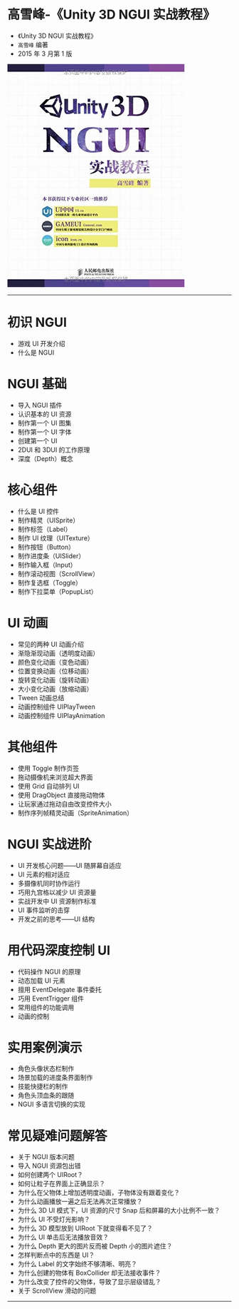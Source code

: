 # 高雪峰-《Unity 3D NGUI 实战教程》

* 《Unity 3D NGUI 实战教程》
* `高雪峰` 编著
* 2015 年 3 月第 1 版

![](media/14932795388578.jpg)

-------

# 初识 NGUI

* 游戏 UI 开发介绍
* 什么是 NGUI

# NGUI 基础

* 导入 NGUI 插件
* 认识基本的 UI 资源
* 制作第一个 UI 图集
* 制作第一个 UI 字体
* 创建第一个 UI
* 2DUI 和 3DUI 的工作原理
* 深度（Depth）概念

# 核心组件

* 什么是 UI 控件
* 制作精灵（UISprite）
* 制作标签（Label）
* 制作 UI 纹理（UITexture）
* 制作按钮（Button）
* 制作进度条（UISlider）
* 制作输入框（Input）
* 制作滚动视图（ScrollView）
* 制作复选框（Toggle）
* 制作下拉菜单（PopupList）

# UI 动画

* 常见的两种 UI 动画介绍
* 渐隐渐现动画（透明度动画）
* 颜色变化动画（变色动画）
* 位置变换动画（位移动画）
* 旋转变化动画（旋转动画）
* 大小变化动画（放缩动画）
* Tween 动画总结
* 动画控制组件 UIPlayTween
* 动画控制组件 UIPlayAnimation

# 其他组件

* 使用 Toggle 制作页签
* 拖动摄像机来浏览超大界面
* 使用 Grid 自动排列 UI
* 使用 DragObject 直接拖动物体
* 让玩家通过拖动自由改变控件大小
* 制作序列帧精灵动画（SpriteAnimation）

# NGUI 实战进阶

* UI 开发核心问题——UI 随屏幕自适应
* UI 元素的相对适应
* 多摄像机同时协作运行
* 巧用九宫格以减少 UI 资源量
* 实战开发中 UI 资源制作标准
* UI 事件监听的击穿
* 开发之前的思考——UI 结构

# 用代码深度控制 UI

* 代码操作 NGUI 的原理
* 动态加载 UI 元素
* 擅用 EventDelegate 事件委托
* 巧用 EventTrigger 组件
* 常用组件的功能调用
* 动画的控制

# 实用案例演示

* 角色头像状态栏制作
* 场景加载的进度条界面制作
* 技能快捷栏的制作
* 角色头顶血条的跟随
* NGUI 多语言切换的实现

# 常见疑难问题解答

* 关于 NGUI 版本问题
* 导入 NGUI 资源包出错
* 如何创建两个 UIRoot？
* 如何让粒子在界面上正确显示？
* 为什么在父物体上增加透明度动画，子物体没有跟着变化？
* 为什么动画播放一遍之后无法再次正常播放？
* 为什么 3D UI 模式下，UI 资源的尺寸 Snap 后和屏幕的大小比例不一致？
* 为什么 UI 不受灯光影响？
* 为什么 3D 模型放到 UIRoot 下就变得看不见了？
* 为什么 UI 单击后无法播放音效？
* 为什么 Depth 更大的图片反而被 Depth 小的图片遮住？
* 怎样判断点中的东西是 UI？
* 为什么 Label 的文字始终不够清晰、明亮？
* 为什么创建的物体有 BoxCollider 却无法接收事件？
* 为什么改变了控件的父物体，导致了显示层级错乱？
* 关于 ScrollView 滑动的问题


-------



